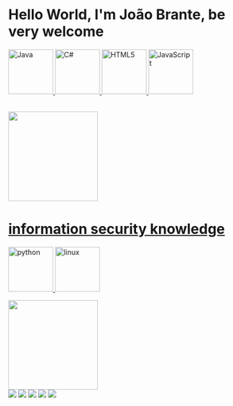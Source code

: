 # Hello World, I'm João Brante, be very welcome

<table>
  <a href="https://github.com/JoaoBrante">
  
 
  <img src="https://img.icons8.com/nolan/1000/1A6DFF/C822FF/java-coffee-cup-logo.png" width="90" alt="Java">
  <img src="https://img.icons8.com/nolan/1000/1A6DFF/C822FF/cs.png" width="90" alt="C#">
  <img src="https://img.icons8.com/nolan/1000/1A6DFF/C822FF/html.png" width="90" alt="HTML5">
  <img src="https://img.icons8.com/nolan/1000/1A6DFF/C822FF/javascript.png" width="90" alt="JavaScript">




</table>

  <img height="180em" src="https://github-readme-stats.vercel.app/api?username=JoaoBrante&show_icons=true&theme=tokyonight&include_all_commits=true&count_private=true"/>

  # information security knowledge

  <img src="https://img.icons8.com/nolan/1000/1A6DFF/C822FF/python.png" width="90" alt="python"> <img src="https://img.icons8.com/nolan/1000/1A6DFF/C822FF/linux--v2.png" width="90" alt="linux">
  

  
  
  <img height="180em" src="https://github-readme-stats.vercel.app/api/top-langs/?username=JoaoBrante&layout=compact&langs_count=6&theme=tokyonight"/>

<div> 
  <a href="https://www.youtube.com/channel/UCOJ0-xaS1hy_FYh9iZ7zN5w" target="_blank"><img src="https://img.shields.io/badge/YouTube-FF0000?style=for-the-badge&logo=youtube&logoColor=white" target="_blank"></a>
  <a href="https://www.instagram.com/obillgado/" target="_blank"><img src="https://img.shields.io/badge/-Instagram-%23E4405F?style=for-the-badge&logo=instagram&logoColor=white" target="_blank"></a>
  <a href="https://www.twitch.tv/obillgado" target="_blank"><img src="https://img.shields.io/badge/Twitch-9146FF?style=for-the-badge&logo=twitch&logoColor=white" target="_blank"></a>
  <a href = "mailto: joaobrante10@gmail.com"><img src="https://img.shields.io/badge/-Gmail-%23333?style=for-the-badge&logo=gmail&logoColor=white" target="_blank"></a>
  <a href="https://www.linkedin.com/in/joãobrante/" target="_blank"><img src="https://img.shields.io/badge/-LinkedIn-%230077B5?style=for-the-badge&logo=linkedin&logoColor=white" target="_blank"></a> 
</div>
